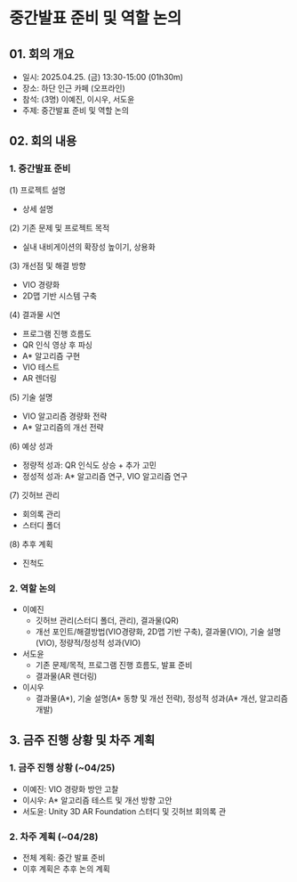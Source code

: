 # 중간발표 준비 및 역할 논의
## 01. 회의 개요
- 일시: 2025.04.25. (금) 13:30-15:00 (01h30m)
- 장소: 하단 인근 카페 (오프라인)
- 참석: (3명) 이예진, 이시우, 서도윤
- 주제: 중간발표 준비 및 역할 논의

## 02. 회의 내용
### 1. 중간발표 준비
(1) 프로젝트 설명      
- 상세 설명

(2) 기존 문제 및 프로젝트 목적
- 실내 내비게이션의 확장성 높이기, 상용화

(3) 개선점 및 해결 방향
- VIO 경량화
- 2D맵 기반 시스템 구축

(4) 결과물 시연
- 프로그램 진행 흐름도
- QR 인식 영상 후 파싱
- A* 알고리즘 구현
- VIO 테스트
- AR 렌더링

(5) 기술 설명
- VIO 알고리즘 경량화 전략
- A* 알고리즘의 개선 전략

(6) 예상 성과
- 정량적 성과: QR 인식도 상승 + 추가 고민
- 정성적 성과: A* 알고리즘 연구, VIO 알고리즘 연구

(7) 깃허브 관리
- 회의록 관리
- 스터디 폴더

(8) 추후 계획
- 진척도

### 2. 역할 논의
- 이예진
  - 깃허브 관리(스터디 폴더, 관리), 결과물(QR)
  - 개선 포인트/해결방법(VIO경량화, 2D맵 기반 구축), 결과물(VIO), 기술 설명(VIO), 정량적/정성적 성과(VIO)
- 서도윤
  - 기존 문제/목적, 프로그램 진행 흐름도, 발표 준비
  - 결과물(AR 렌더링)
- 이시우
  - 결과물(A*), 기술 설명(A* 동향 및 개선 전략), 정성적 성과(A* 개선, 알고리즘 개발)

## 3. 금주 진행 상황 및 차주 계획
### 1. 금주 진행 상황 (~04/25)
- 이예진: VIO 경량화 방안 고찰
- 이시우: A* 알고리즘 테스트 및 개선 방향 고안
- 서도윤: Unity 3D AR Foundation 스터디 및 깃허브 회의록 관

### 2. 차주 계획 (~04/28)
- 전체 계획: 중간 발표 준비
- 이후 계획은 추후 논의 계획
